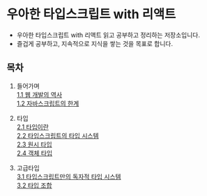 # 우아한 타입스크립트 with 리액트

- 우아한 타입스크립트 with 리액트 읽고 공부하고 정리하는 저장소입니다.
- 즐겁게 공부하고, 지속적으로 지식을 쌓는 것을 목표로 합니다.

## 목차

1. 들어가며<br/>
   [1.1 웹 개발의 역사](https://github.com/book-sttady/elegant-typescript-with-react/blob/main/CHAP1/1.1_%EC%9B%B9%EA%B0%9C%EB%B0%9C%EC%9D%98%EC%97%AD%EC%82%AC.md)<br/>
   [1.2 자바스크립트의 한계](https://github.com/book-sttady/elegant-typescript-with-react/blob/main/CHAP1/1.2_%EC%9E%90%EB%B0%94%EC%8A%A4%ED%81%AC%EB%A6%BD%ED%8A%B8%EC%9D%98_%ED%95%9C%EA%B3%84.md)

2. 타입<br/>
   [2.1 타입이란](https://github.com/book-sttady/elegant-typescript-with-react/blob/main/CHAP2_TYPE/2.1_%ED%83%80%EC%9E%85%EC%9D%B4%EB%9E%80.md)<br/>
   [2.2 타입스크립트의 타입 시스템](https://github.com/book-sttady/elegant-typescript-with-react/blob/main/CHAP2_TYPE/2.2_%ED%83%80%EC%9E%85%EC%8A%A4%ED%81%AC%EB%A6%BD%ED%8A%B8%EC%9D%98_%ED%83%80%EC%9E%85_%EC%8B%9C%EC%8A%A4%ED%85%9C.md)<br/>
   [2.3 원시 타입](https://github.com/book-sttady/elegant-typescript-with-react/blob/main/CHAP2_TYPE/2.3_%EC%9B%90%EC%8B%9C%ED%83%80%EC%9E%85.md)<br/>
   [2.4 객체 타입](https://github.com/book-sttady/elegant-typescript-with-react/blob/main/CHAP2_TYPE/2.4_%EA%B0%9D%EC%B2%B4%ED%83%80%EC%9E%85.md)<br/>


3. 고급타입<br/>
   [3.1 타입스크립트만의 독자적 타입 시스템](https://github.com/book-sttady/elegant-typescript-with-react/blob/main/CHAP3_ADVANCED_TYPES/3.1_%ED%83%80%EC%9E%85%EC%8A%A4%ED%81%AC%EB%A6%BD%ED%8A%B8%EB%A7%8C%EC%9D%98_%EB%8F%85%EC%9E%90%EC%A0%81_%ED%83%80%EC%9E%85_%EC%8B%9C%EC%8A%A4%ED%85%9C.md)<br/>
   [3.2 타입 조합](https://github.com/book-sttady/elegant-typescript-with-react/blob/main/CHAP3_ADVANCED_TYPES/3.2_%ED%83%80%EC%9E%85%EC%A1%B0%ED%95%A9.md)
